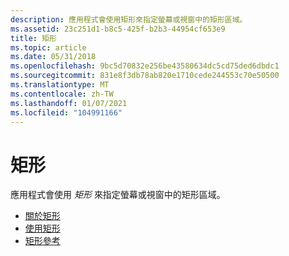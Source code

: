 ```yaml
---
description: 應用程式會使用矩形來指定螢幕或視窗中的矩形區域。
ms.assetid: 23c251d1-b8c5-425f-b2b3-44954cf653e9
title: 矩形
ms.topic: article
ms.date: 05/31/2018
ms.openlocfilehash: 9bc5d70832e256be43580634dc5cd75ded6dbdc1
ms.sourcegitcommit: 831e8f3db78ab820e1710cede244553c70e50500
ms.translationtype: MT
ms.contentlocale: zh-TW
ms.lasthandoff: 01/07/2021
ms.locfileid: "104991166"
---
```

# <a name="rectangles"></a>矩形

應用程式會使用 *矩形* 來指定螢幕或視窗中的矩形區域。

-   [關於矩形](about-rectangles.md)
-   [使用矩形](using-rectangles.md)
-   [矩形參考](rectangle-reference.md)

 

 



